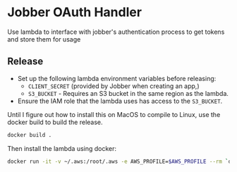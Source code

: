 # Jobber OAuth Handler

Use lambda to interface with jobber's authentication process to get tokens and store them for usage

## Release

- Set up the following lambda environment variables before releasing:
  - `CLIENT_SECRET` (provided by Jobber when creating an app,)
  - `S3_BUCKET` - Requires an S3 bucket in the same region as the lambda.
- Ensure the IAM role that the lambda uses has access to the `S3_BUCKET`.

Until I figure out how to install this on MacOS to compile to Linux, use the docker build to build the release.

```bash
docker build .
```

Then install the lambda using docker:

```bash
docker run -it -v ~/.aws:/root/.aws -e AWS_PROFILE=$AWS_PROFILE --rm `docker build . -q` cargo lambda deploy --iam-role arn:aws:iam::$AWS_ACCOUNT_ID:role/$IAM_ROLE jobber-oauth-handler
```
